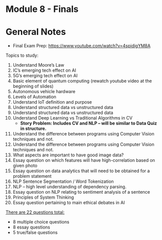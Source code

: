 # Module 8 - Finals

# General Notes

- Final Exam Prep: <https://www.youtube.com/watch?v=4spidigYM8A>

Topics to study:

1. Understand Moore’s Law
2. IC’s emerging tech effect on AI
3. 5G’s emerging tech effect on AI
4. Basic element of quantum computing (rewatch youtube video at the beginning of
   slides)
5. Autonomous vehicle hardware
6. Levels of Automation
7. Understand IoT definition and purpose
8. Understand structured data vs unstructured data
9. Understand structured data vs unstructured data
10. Understand Deep Learning vs Traditional Algorithms in CV
    - **Story Problem: Includes CV and NLP – will be similar to Data Quiz in
      structure.**
11. Understand the difference between programs using Computer Vision techniques
    and not.
12. Understand the difference between programs using Computer Vision techniques
    and not.
13. What aspects are important to have good image data?
14. Essay question on which features will have high-correlation based on given
    photo
15. Essay question on data analytics that will need to be obtained for a problem
    statement
16. NLP Sentence Segmentation / Word Tokenization
17. NLP – high level understanding of dependency parsing.
18. Essay question on NLP relating to sentiment analysis of a sentence
19. Principles of System Thinking
20. Essay question pertaining to main ethical debates in AI

<u>There are 22 questions total:</u>

- 8 multiple choice questions
- 8 essay questions
- 5 true/false questions
